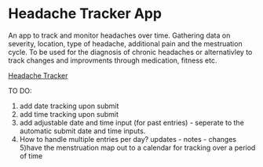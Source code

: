 # Headache Tracker App #

An app to track and monitor headaches over time.
Gathering data on severity, location, type of headache, additional pain and the mestruation cycle.
To be used for the diagnosis of chronic headaches or alternativley to track changes and improvments through medication, fitness etc.

[Headache Tracker]()

TO DO:
1) add date tracking upon submit
2) add time tracking upon submit
3) add adjustable date and time input (for past entries) - seperate to the automatic submit date and time inputs.
4) How to handle multiple entries per day? updates - notes - changes
5)have the menstruation map out to a calendar for tracking over a period of time
